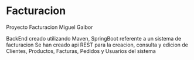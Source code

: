 # Facturacion
 Proyecto Facturacion Miguel Gaibor

BackEnd creado utilizando Maven, SpringBoot referente a un sistema de facturacion
Se han creado api REST para la creacion, consulta y edicion de Clientes, Productos, Facturas, Pedidos y Usuarios del sistema
